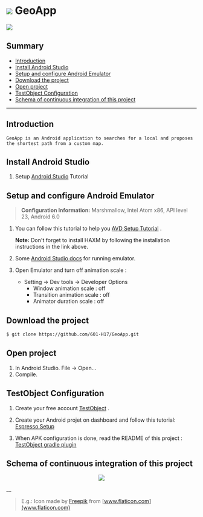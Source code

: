 # ![](http://image.noelshack.com/fichiers/2017/10/1488988686-school.png) GeoApp

![](https://travis-ci.org/601-H17/GeoApp.svg?branch=master)
## Summary

* [Introduction](https://github.com/601-H17/GeoApp#introduction)
* [Install Android Studio](https://github.com/601-H17/GeoApp#install-android-studio)
* [Setup and configure Android Emulator](https://github.com/601-H17/GeoApp#setup-and-configure-android-emulator)
* [Download the project](https://github.com/601-H17/GeoApp#download-the-project)
* [Open project](https://github.com/601-H17/GeoApp#open-project)
* [TestObject Configuration](https://github.com/601-H17/GeoApp#testobject-configuration)
* [Schema of continuous integration of this project](https://github.com/601-H17/GeoApp#schema-of-continuous-integration-of-this-project)

___

## Introduction
    GeoApp is an Android application to searches for a local and proposes the shortest path from a custom map.

## Install Android Studio 

1. Setup [Android Studio](https://developer.android.com/studio/index.html) Tutorial

## Setup and configure Android Emulator
 > **Configuration Information:**
    Marshmallow, Intel Atom x86, API level 23, Android 6.0

1. You can follow this tutorial to help you
    [AVD Setup Tutorial](https://docs.nativescript.org/tooling/android-virtual-devices) .

   **Note:**
        Don't forget to install HAXM by following the installation instructions in the link above.
3. Some [Android Studio docs](https://developer.android.com/studio/run/emulator.html) for running emulator.
    
4. Open Emulator and turn off animation scale :

    - Setting -> Dev tools -> Developer Options
        - Window animation scale : off
        - Transition animation scale : off
        - Animator duration scale : off

## Download the project
```bash
$ git clone https://github.com/601-H17/GeoApp.git
```
## Open project

1. In Android Studio. File -> Open...
2. Compile.

## TestObject Configuration
1. Create your free account [TestObject](https://app.testobject.com/#/signup) . 
 
2. Create your Android projet on dashboard and follow this tutorial: [Espresso Setup](https://help.testobject.com/docs/testing-tools/robotium-espresso/setup/) 

3. When APK configuration is done, read the README of this project :  [TestObject gradle plugin](https://github.com/testobject/testobject-gradle-plugin)

## Schema of continuous integration of this project
<p align="center">
  <img src="https://cloud.githubusercontent.com/assets/5929986/23715737/a0365e38-03fb-11e7-9871-237aed5fe9a4.png" />
</p>





__
> E.g.: Icon made by [Freepik](http://www.freepik.com/) from [www.flaticon.com](www.flaticon.com) 